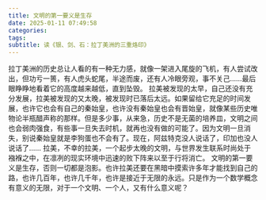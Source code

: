 ```yaml
---
title: 文明的第一要义是生存
date: 2025-01-11 07:49:58
categories:
tags: 
subtitle: 读《银、剑、石：拉丁美洲的三重烙印》
---
```

拉丁美洲的历史总让人看的有一种无力感，就像一架进入尾旋的飞机，有人尝试改出，但功亏一篑，有人虎头蛇尾，半途而废，还有人冷眼旁观，事不关己……最后眼睁睁地看着它的高度越来越低，直到坠毁。
拉美被发现的太早，自己还没有充分发展，拉美被发现的又太晚，被发现时已落后太远。如果留给它充足的时间发展，也许它也会有自己的秦始皇，也许没有秦始皇也会有晋始皇，就像某些历史唯物论半瓶醋声称的那样。但是多少事，从来急，历史不是无菌的培养皿，文明之间也会弱肉强食，有些事一旦失去时机，就再也没有做的可能了。因为文明一旦消失，别说秦始皇就是李狗蛋也不会有了。现在，阿兹特克没人说话了，印加也没人说话了……
拉美，不幸的拉美，一个起步太晚的文明，与世界发生联系时尚处于襁褓之中，在凛冽的现实环境中迅速的败下阵来以至于行将消亡。
文明的第一要义是生存，否则一切都是泡影。也许拉美还要在黑暗中摸索许多年才能找到自己的路，也许几百年，也许几千年，也许是接近于无限的永远。只是作为一个数学概念有意义的无限，对于一个文明、一个人，又有什么意义呢？